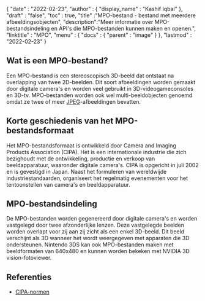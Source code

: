 {
  "date" : "2022-02-23",
  "author" : {
    "display_name" : "Kashif Iqbal"
},
  "draft" : "false",
  "toc" : true,
  "title" :"MPO-bestand - bestand met meerdere afbeeldingsobjecten",
  "description":"Meer informatie over MPO-bestandsindeling en API's die MPO-bestanden kunnen maken en openen.",
  "linktitle" : "MPO",
  "menu" : {
    "docs" : {
      "parent" : "image"
}
},
  "lastmod" : "2022-02-23"
}

## Wat is een MPO-bestand?

Een MPO-bestand is een stereoscopisch 3D-beeld dat ontstaat na overlapping van twee 2D-beelden. Dit soort afbeeldingen worden gemaakt door digitale camera's en worden veel gebruikt in 3D-videogameconsoles en 3D-tv. MPO-bestanden worden ook wel multi-beeldobjecten genoemd omdat ze twee of meer [JPEG](/nl/image/jpeg/)-afbeeldingen bevatten.

## Korte geschiedenis van het MPO-bestandsformaat

Het MPO-bestandsformaat is ontwikkeld door Camera and Imaging Products Association (CIPA). Het is een internationale industrie die zich bezighoudt met de ontwikkeling, productie en verkoop van beeldapparatuur, waaronder digitale camera's. CIPA is opgericht in juli 2002 en is gevestigd in Japan. Naast het formuleren van wereldwijde industriestandaarden, organiseert het regelmatig evenementen voor het tentoonstellen van camera's en beeldapparatuur.

## MPO-bestandsindeling

De MPO-bestanden worden gegenereerd door digitale camera's en worden vastgelegd door twee afzonderlijke lenzen. Deze vastgelegde beelden worden overlapt voor zij aan zij zicht als een enkel 3D-beeld. Dit beeld verschijnt als 3D wanneer het wordt weergegeven met apparaten die 3D ondersteunen. Nintendo 3DS kan ook MPO-bestanden maken met beeldformaten van 640x480 en kunnen worden bekeken met NVIDIA 3D vision-fotoviewer.

## Referenties ##

* [CIPA-normen](https://www.cipa.jp/e/std/std-sec.html)

